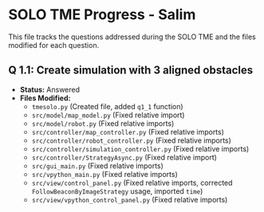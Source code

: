 # SOLO TME Progress - Salim

This file tracks the questions addressed during the SOLO TME and the files modified for each question.

## Q 1.1: Create simulation with 3 aligned obstacles

- **Status:** Answered
- **Files Modified:**
    - `tmesolo.py` (Created file, added `q1_1` function)
    - `src/model/map_model.py` (Fixed relative import)
    - `src/model/robot.py` (Fixed relative imports)
    - `src/controller/map_controller.py` (Fixed relative imports)
    - `src/controller/robot_controller.py` (Fixed relative imports)
    - `src/controller/simulation_controller.py` (Fixed relative imports)
    - `src/controller/StrategyAsync.py` (Fixed relative import)
    - `src/gui_main.py` (Fixed relative imports)
    - `src/vpython_main.py` (Fixed relative imports)
    - `src/view/control_panel.py` (Fixed relative imports, corrected `FollowBeaconByImageStrategy` usage, imported `time`)
    - `src/view/vpython_control_panel.py` (Fixed relative imports) 